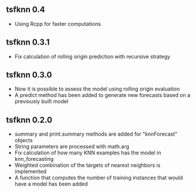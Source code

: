 ## tsfknn 0.4 

* Using Rcpp for faster computations

## tsfknn 0.3.1

* Fix calculation of rolling origin prediction with recursive strategy

## tsfknn 0.3.0

* Now it is possible to assess the model using rolling origin evaluation
* A predict method has been added to generate new forecasts based on a
  previously built model

## tsfknn 0.2.0

* summary and print.summary methods are added for "knnForecast" objects
* String parameters are processed with math.arg
* Fix calculation of how many KNN examples has the model in knn_forecasting
* Weighted combination of the targets of nearest neighbors is implemented
* A function that computes the number of training instances that would have 
  a model has been added
